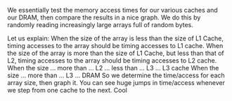We essentially test the memory access times for our various caches and our DRAM, then compare the results in a nice graph.
We do this by randomly reading increasingly large arrays full of random bytes.

Let us explain:
When the size of the array is less than the size of L1 Cache, timing accesses to the array should be timing accesses to L1 cache.
When the size of the array is more than the size of L1 Cache, but less than that of L2, timing accesses to the array should be timing accesses to L2 cache.
When the size ... more than ... L2 ... less than ... L3 ... L3 cache
When the size ... more than ... L3 ... DRAM
So we determine the time/access for each array size, then graph it. You can see huge jumps in time/access whenever we step from one cache to the next.
Cool